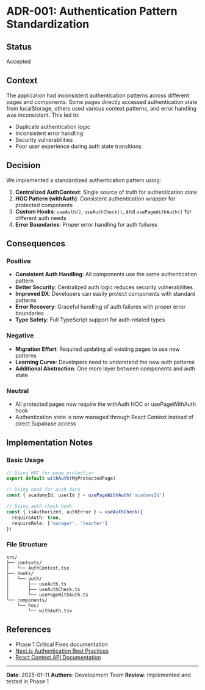 # ADR-001: Authentication Pattern Standardization

## Status
Accepted

## Context
The application had inconsistent authentication patterns across different pages and components. Some pages directly accessed authentication state from localStorage, others used various context patterns, and error handling was inconsistent. This led to:
- Duplicate authentication logic
- Inconsistent error handling
- Security vulnerabilities
- Poor user experience during auth state transitions

## Decision
We implemented a standardized authentication pattern using:

1. **Centralized AuthContext**: Single source of truth for authentication state
2. **HOC Pattern (withAuth)**: Consistent authentication wrapper for protected components
3. **Custom Hooks**: `useAuth()`, `useAuthCheck()`, and `usePageWithAuth()` for different auth needs
4. **Error Boundaries**: Proper error handling for auth failures

## Consequences

### Positive
- **Consistent Auth Handling**: All components use the same authentication pattern
- **Better Security**: Centralized auth logic reduces security vulnerabilities
- **Improved DX**: Developers can easily protect components with standard patterns
- **Error Recovery**: Graceful handling of auth failures with proper error boundaries
- **Type Safety**: Full TypeScript support for auth-related types

### Negative
- **Migration Effort**: Required updating all existing pages to use new patterns
- **Learning Curve**: Developers need to understand the new auth patterns
- **Additional Abstraction**: One more layer between components and auth state

### Neutral
- All protected pages now require the withAuth HOC or usePageWithAuth hook
- Authentication state is now managed through React Context instead of direct Supabase access

## Implementation Notes

### Basic Usage
```typescript
// Using HOC for page protection
export default withAuth(MyProtectedPage)

// Using hook for auth data
const { academyId, userId } = usePageWithAuth('academyId')

// Using auth check hook
const { isAuthorized, authError } = useAuthCheck({
  requireAuth: true,
  requireRole: ['manager', 'teacher']
})
```

### File Structure
```
src/
├── contexts/
│   └── AuthContext.tsx
├── hooks/
│   └── auth/
│       ├── useAuth.ts
│       ├── useAuthCheck.ts
│       └── usePageWithAuth.ts
└── components/
    └── hoc/
        └── withAuth.tsx
```

## References
- Phase 1 Critical Fixes documentation
- [Next.js Authentication Best Practices](https://nextjs.org/docs/authentication)
- [React Context API Documentation](https://react.dev/reference/react/useContext)

---
**Date**: 2025-01-11
**Authors**: Development Team
**Review**: Implemented and tested in Phase 1